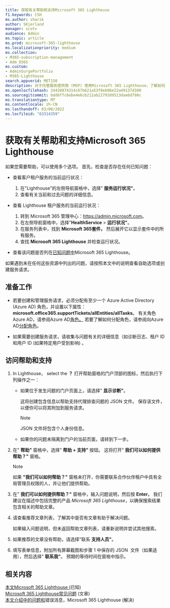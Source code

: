 ```yaml
---
title: 获取有关帮助和支持Microsoft 365 Lighthouse
f1.keywords: CSH
ms.author: sharik
author: SKjerland
manager: scotv
audience: Admin
ms.topic: article
ms.prod: microsoft-365-lighthouse
ms.localizationpriority: medium
ms.collection:
- M365-subscription-management
- Adm_O365
ms.custom:
- AdminSurgePortfolio
- M365-Lighthouse
search.appverid: MET150
description: 对于托管服务提供商 (MSP) 使用Microsoft 365 Lighthouse，了解如何获取帮助和支持。
ms.openlocfilehash: 24420874314c67b621a53f8eb06e22a49137d380
ms.sourcegitcommit: bdd6ffc6ebe4e6cb212ab22793d9513dae6d798c
ms.translationtype: MT
ms.contentlocale: zh-CN
ms.lasthandoff: 03/08/2022
ms.locfileid: "63314359"
---
```

# <a name="get-help-and-support-for-microsoft-365-lighthouse"></a>获取有关帮助和支持Microsoft 365 Lighthouse 

如果您需要帮助，可以使用多个选项。 首先，检查是否存在任何已知问题：

- 查看客户租户服务的当前运行状况：

    1. 在"Lighthouse"的左侧导航窗格中，选择" **服务运行状况"**。 
    2. 查看有关当前和过去问题的详细信息。

- 查看 Lighthouse 租户服务的当前运行状况：

    1. 转到 Microsoft 365 管理中心：<a href="https://go.microsoft.com/fwlink/p/?linkid=2024339" target="_blank">https://admin.microsoft.com</a>。
    2. 在左侧导航窗格中，选择"**HealthService** >  **运行状况"**。
    3. 在服务列表中，找到 **Microsoft 365套件，** 然后展开它以显示套件中的所有服务。
    4. 查找 **Microsoft 365 Lighthouse** 并检查运行状况。

- 查看该问题是否列在[已知问题中](/office365/troubleshoot/microsoft-365-lighthouse/lighthouse-known-issues)Microsoft 365 Lighthouse。

如果遇到未在任何这些资源中列出的问题，请按照本文中的说明查看自助选项或创建服务请求。

## <a name="before-you-begin"></a>准备工作

- 若要创建和管理服务请求，必须分配有至少一个 Azure Active Directory (Azure AD) 角色，并设置以下属性：**microsoft.office365.supportTickets/allEntities/allTasks**。 有关角色Azure AD，请参阅Azure AD[角色。](/azure/active-directory/roles/permissions-reference) 若要了解如何分配角色，请参阅向Azure AD[分配角色](/azure/active-directory/roles/manage-roles-portal)。

- 如果需要创建服务请求，请收集与问题有关的详细信息（如诊断日志、租户 ID 和用户 ID (如果特定用户受到影响) 。

## <a name="access-help-and-support"></a>访问帮助和支持

1.  In Lighthouse， select the **？** 打开帮助窗格的门户顶部的图标，然后执行下列操作之一：
    
    -  如果位于发生问题的门户页面上，请选择" **显示诊断"**。

        这将创建包含信息以帮助支持代理排查问题的 JSON 文件。 保存该文件，以便你可以将其附加到服务请求。

        > [!NOTE]
        > JSON 文件将包含个人身份信息。

    -  如果你的问题未隔离到门户的当前页面，请转到下一步。

2.  在" **帮助"** 窗格中，选择" **帮助 + 支持"** 按钮。 这将打开" **我们可以如何提供帮助？"** 窗格。

    > [!NOTE]
    > 如果 **"我们可以如何帮助？"** 窗格未打开，你需要联系合作伙伴租户中具有全局管理员权限的人，并让他们提供帮助。

3.  在" **我们可以如何提供帮助？"** 窗格中，输入问题说明，然后按 **Enter**。 我们建议在描述中包括完整的产品 *Microsoft 365 Lighthouse*，以确保搜索结果包含相关的帮助文章。

4.  请查看推荐文章列表，了解其中是否有文章有助于解决问题。

    如果输入问题说明，但未返回帮助文章列表，请重新说明并尝试其他搜索。

5.  如果推荐的文章没有帮助，请选择"联系 **支持人员"**。

6.  填写表单信息，附加所有屏幕截图和步骤 1 中保存的 JSON&nbsp; 文件（如果适用），然后选择" **联系我"**。 预期的等待时间在窗格中指示。

## <a name="related-content"></a>相关内容

[本文Microsoft 365 Lighthouse (](m365-lighthouse-known-issues.md)已知) \
[Microsoft 365 Lighthouse常见问题](m365-lighthouse-faq.yml) (文章) \
[本文介绍中的问题和](m365-lighthouse-troubleshoot.md)错误消息，Microsoft 365 Lighthouse (解决) 